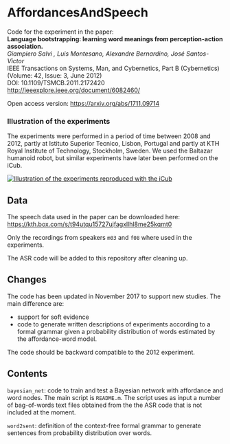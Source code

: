 # AffordancesAndSpeech
Code for the experiment in the paper:  
**Language bootstrapping: learning word meanings from perception-action association.**  
*Giampiero Salvi , Luis Montesano, Alexandre Bernardino, José Santos-Victor*  
IEEE Transactions on Systems, Man, and Cybernetics, Part B (Cybernetics) (Volume: 42, Issue: 3, June 2012)  
DOI: 10.1109/TSMCB.2011.2172420  
http://ieeexplore.ieee.org/document/6082460/

Open access version:
https://arxiv.org/abs/1711.09714

### Illustration of the experiments
The experiments were performed in a period of time between 2008 and 2012, partly at Istituto Superior Tecnico, Lisbon, Portugal and partly at KTH Royal Institute of Technology, Stockholm, Sweden.
We used the Baltazar humanoid robot, but similar experiments have later been performed on the iCub.

[![Illustration of the experiments reproduced with the iCub](https://img.youtube.com/vi/O6mdFL5aH6M/0.jpg)](https://youtu.be/O6mdFL5aH6M)

## Data
The speech data used in the paper can be downloaded here:
https://kth.box.com/s/t94utqu15727ujfagxllhl8me25kqmt0

Only the recordings from speakers `m03` and `f08` where used in the experiments.

The ASR code will be added to this repository after cleaning up.

## Changes
The code has been updated in November 2017 to support new studies. The main difference are:
* support for soft evidence
* code to generate written descriptions of experiments according to a formal grammar given a probability distribution of words estimated by the affordance-word model.

The code should be backward compatible to the 2012 experiment.

## Contents
`bayesian_net`:
code to train and test a Bayesian network with affordance and word nodes. The main script is `README.m`. The script uses as input a number of bag-of-words text files obtained from the the ASR code that is not included at the moment.

`word2sent`:
definition of the context-free formal grammar to generate sentences from probability distribution over words.
